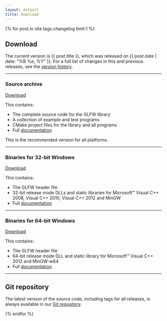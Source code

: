 ```yaml
---
layout: default
title: Download
---
```


{% for post in site.tags.changelog limit:1 %}

## Download

The current version is {{ post.title }}, which was released on
{{ post.date | date: "%B %e, %Y" }}.  For a full list of changes in this and
previous releases, see the [version history](changelog.html).

---
### Source archive

<a class="download" href="http://sourceforge.net/projects/glfw/files/glfw/{{ post.title }}/glfw-{{ post.title }}.zip/download" title="Download Source (ZIP)">Download</a>

This contains:

- The complete source code for the GLFW library
- A collection of example and test programs
- CMake project files for the library and all programs
- Full [documentation](documentation.html)

This is the recommended version for all platforms.

---
### Binaries for 32-bit Windows

<a class="download" href="http://sourceforge.net/projects/glfw/files/glfw/{{ post.title }}/glfw-{{ post.title }}.bin.WIN32.zip/download" title="Download Win32 Binaries (ZIP)">Download</a>

This contains:

- The GLFW header file
- 32-bit release mode DLLs and static libraries for Microsoft&trade; Visual C++
  2008, Visual C++ 2010, Visual C++ 2012 and MinGW
- Full [documentation](documentation.html)

---
### Binaries for 64-bit Windows

<a class="download" href="http://sourceforge.net/projects/glfw/files/glfw/{{ post.title }}/glfw-{{ post.title }}.bin.WIN64.zip/download" title="Download Win64 Binaries (ZIP)">Download</a>

This contains:

- The GLFW header file
- 64-bit release mode DLL and static library for Microsoft&trade; Visual C++
  2012 and MinGW-w64
- Full [documentation](documentation.html)

---
## Git repository

The latest version of the source code, including tags for all releases, is
always available in our [Git repository](https://github.com/glfw/glfw).

{% endfor %}
